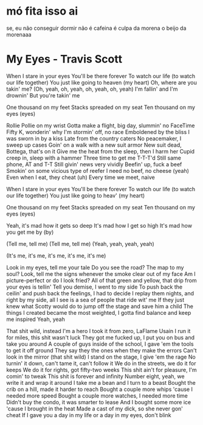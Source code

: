 # mó fita isso ai
 se, eu não conseguir dormir
 não é cafeina
 é culpa da morena
 o beijo da morenaaa

 # My Eyes - Travis Scott

When I stare in your eyes
You'll be there forever
To watch our life (to watch our life together)
You just like going to heaven (my heart)
Oh, where are you takin' me? (Oh, yeah, oh, yeah, oh, yeah, oh, yeah)
I'm fallin' and I'm drownin'
But you're takin' me

One thousand on my feet
Stacks spreaded on my seat
Ten thousand on my eyes (eyes)

Rollie Pollie on my wrist
Gotta make a flight, big day, slummin' no FaceTime
Fifty K, wonderin' why I'm stormin' off, no race
Emboldened by the bliss
I was sworn in by a kiss
Late from the country caters
No peacemaker, I sweep up cases
Goin' on a walk with a new suit armor
New suit dead, Bottega, that's on it
Give me the heat from the sleep, then I harm her
Cupid creep in, sleep with a hammer
Three time to get me T-T-T'd
Still same phone, AT and T-T
Still givin' news very vividly
Beefin' up, fuck a beef
Smokin' on some vicious type of reefer
I need no beef, no cheese (yeah)
Even when I eat, they cheat (uh)
Every time we meet, naive

When I stare in your eyes
You'll be there forever
To watch our life (to watch our life together)
You just like going to heav' (my heart)

One thousand on my feet
Stacks spreaded on my seat
Ten thousand on my eyes (eyes)

Yeah, it's mad how it gets so deep
It's mad how I get so high
It's mad how you get me by (by)

(Tell me, tell me)
(Tell me, tell me)
(Yeah, yeah, yeah, yeah)

(It's me, it's me, it's me, it's me, it's me)

Look in my eyes, tell me your tale
Do you see the road? The map to my soul?
Look, tell me the signs whenever the smoke clear out of my face
Am I picture-perfect or do I look fried?
All of that green and yellow, that drip from your eyes is tellin'
Tell you demise, I went to my side
To push back the ceilin' and push back the feelings, I had to decide
I replay them nights, and right by my side, all I see is a sea of people that ride wit' me
If they just knew what Scotty would do to jump off the stage and save him a child
The things I created became the most weighted, I gotta find balance and keep me inspired
Yeah, yeah

That shit wild, instead I'm a hero
I took it from zero, LaFlame Usain
I run it for miles, this shit wasn't luck
They got me fucked up, I put you on bus and take you around
A couple of guys inside of the school, I gave 'em the tools to get it off ground
They say they the ones when they make the errors
Can't look in the mirror (that shit wild)
I stand on the stage, I give 'em the rage
No turnin' it down, can't tame it, can't follow it
We do in the streets, we do it for keeps
We do it for rights, got fifty-two weeks
This shit ain't for pleasure, I'm comin' to tweak
This shit is forever and infinity
Number eight, yeah, we write it and wrap it around
I take me a bean and I turn to a beast
Bought the crib on a hill, made it harder to reach
Bought a couple more whips 'cause I needed more speed
Bought a couple more watches, I needed more time
Didn't buy the condo, it was smarter to lease
And I bought some more ice 'cause I brought in the heat
Made a cast of my dick, so she never gon' cheat
If I gave you a day in my life or a day in my eyes, don't blink

